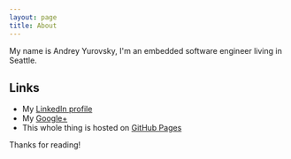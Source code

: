 ```yaml
---
layout: page
title: About
---
```


<p class="message">
My name is Andrey Yurovsky, I'm an embedded software engineer living in Seattle.
</p>

## Links

* My [LinkedIn profile](https://www.linkedin.com/in/andreyyurovsky)
* My [Google+](https://plus.google.com/u/0/+AndreyYurovsky)
* This whole thing is hosted on [GitHub Pages](https://pages.github.com)

Thanks for reading!
